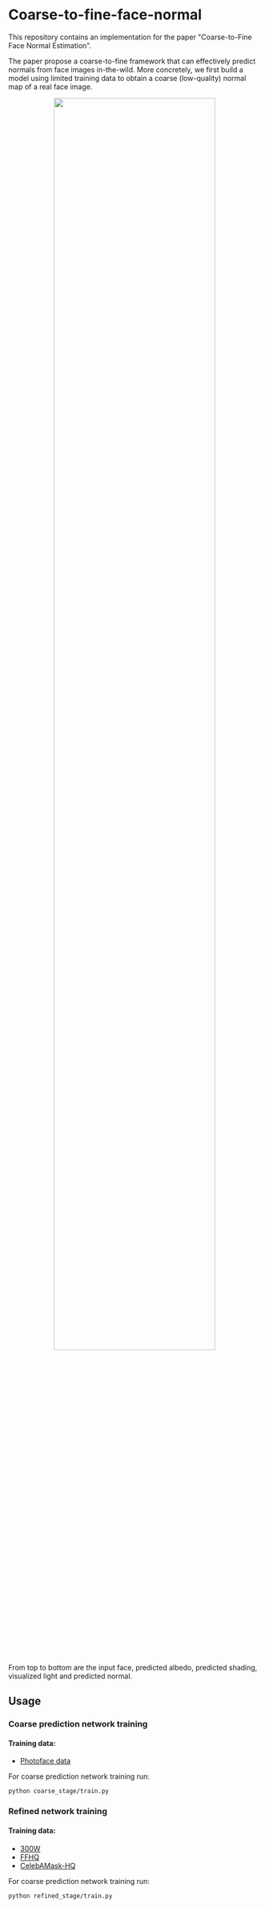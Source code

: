# Coarse-to-fine-face-normal
This repository contains an implementation for the paper "Coarse-to-Fine Face Normal Estimation".

The paper propose a coarse-to-fine framework that can effectively predict normals from face images in-the-wild. More concretely, we first build a model using limited training data to obtain a coarse (low-quality) normal map of a real face image.

<center><img src="imgs/r1.jpg" width="80%"></center>
From top to bottom are the input face, predicted albedo, predicted shading, visualized light and predicted normal.


## Usage
### Coarse prediction network training
#### Training data: 
* [Photoface data](https://uwe-repository.worktribe.com/output/972508)

For coarse prediction network training run:
```
python coarse_stage/train.py 
```

### Refined network training
#### Training data: 
* [300W](https://ibug.doc.ic.ac.uk/resources/300-W/)
* [FFHQ](https://drive.google.com/drive/folders/1u2xu7bSrWxrbUxk-dT-UvEJq8IjdmNTP) 
* [CelebAMask-HQ](https://github.com/switchablenorms/CelebAMask-HQ)


For coarse prediction network training run:
```
python refined_stage/train.py 
```

